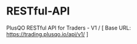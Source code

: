 # RESTful-API
PlusQO RESTful API for Traders - V1 / [ Base URL: https://trading.plusqo.io/api/v1/ ]
